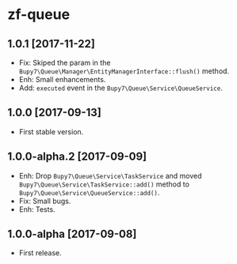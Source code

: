 zf-queue
========

1.0.1 [2017-11-22]
------------------

- Fix: Skiped the param in the `Bupy7\Queue\Manager\EntityManagerInterface::flush()` method.
- Enh: Small enhancements.
- Add: `executed` event in the `Bupy7\Queue\Service\QueueService`. 

1.0.0 [2017-09-13]
------------------

- First stable version.

1.0.0-alpha.2 [2017-09-09]
--------------------------

- Enh: Drop `Bupy7\Queue\Service\TaskService` and
moved `Bupy7\Queue\Service\TaskService::add()` method
to `Bupy7\Queue\Service\QueueService::add()`.
- Fix: Small bugs.
- Enh: Tests.

1.0.0-alpha [2017-09-08]
------------------------

- First release.
